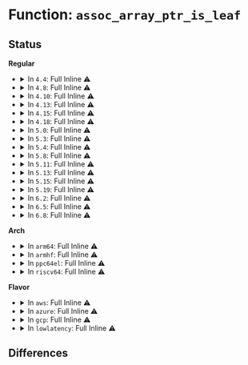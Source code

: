 # Function: <code>assoc_array_ptr_is_leaf</code>

## Status
<b>Regular</b>
<ul>
<li>
<details>
<summary>In <code>4.4</code>: Full Inline ⚠️</summary>

**Collision:** Unique Static

**Inline:** Full

**Transformation:** False

**Instances:**

```
In lib/assoc_array.c (ffffffff81405c95)
Location: include/linux/assoc_array_priv.h:123
Inline: True
Inline callers:
  - lib/assoc_array.c:assoc_array_insert
```
</details>
</li>
<li>
<details>
<summary>In <code>4.8</code>: Full Inline ⚠️</summary>

**Collision:** Unique Static

**Inline:** Full

**Transformation:** False

**Instances:**

```
In lib/assoc_array.c (ffffffff8144d863)
Location: include/linux/assoc_array_priv.h:123
Inline: True
Inline callers:
  - lib/assoc_array.c:assoc_array_insert
```
</details>
</li>
<li>
<details>
<summary>In <code>4.10</code>: Full Inline ⚠️</summary>

**Collision:** Unique Static

**Inline:** Full

**Transformation:** False

**Instances:**

```
In lib/assoc_array.c (ffffffff8146c223)
Location: include/linux/assoc_array_priv.h:123
Inline: True
Inline callers:
  - lib/assoc_array.c:assoc_array_insert
```
</details>
</li>
<li>
<details>
<summary>In <code>4.13</code>: Full Inline ⚠️</summary>

**Collision:** Unique Static

**Inline:** Full

**Transformation:** False

**Instances:**

```
In lib/assoc_array.c (ffffffff81471968)
Location: include/linux/assoc_array_priv.h:123
Inline: True
Inline callers:
  - lib/assoc_array.c:assoc_array_insert
```
</details>
</li>
<li>
<details>
<summary>In <code>4.15</code>: Full Inline ⚠️</summary>

**Collision:** Unique Static

**Inline:** Full

**Transformation:** False

**Instances:**

```
In lib/assoc_array.c (ffffffff8149e096)
Location: include/linux/assoc_array_priv.h:123
Inline: True
Inline callers:
  - lib/assoc_array.c:assoc_array_insert
```
</details>
</li>
<li>
<details>
<summary>In <code>4.18</code>: Full Inline ⚠️</summary>

**Collision:** Unique Static

**Inline:** Full

**Transformation:** False

**Instances:**

```
In lib/assoc_array.c (ffffffff814d3b1e)
Location: include/linux/assoc_array_priv.h:123
Inline: True
Inline callers:
  - lib/assoc_array.c:assoc_array_gc
  - lib/assoc_array.c:assoc_array_gc
  - lib/assoc_array.c:assoc_array_gc
  - lib/assoc_array.c:assoc_array_rcu_cleanup
  - lib/assoc_array.c:assoc_array_delete
  - lib/assoc_array.c:assoc_array_delete
  - lib/assoc_array.c:assoc_array_insert_into_terminal_node
  - lib/assoc_array.c:assoc_array_insert_into_terminal_node
  - lib/assoc_array.c:assoc_array_find
  - lib/assoc_array.c:assoc_array_subtree_iterate
```
</details>
</li>
<li>
<details>
<summary>In <code>5.0</code>: Full Inline ⚠️</summary>

**Collision:** Unique Static

**Inline:** Full

**Transformation:** False

**Instances:**

```
In lib/assoc_array.c (ffffffff814e8481)
Location: include/linux/assoc_array_priv.h:123
Inline: True
Inline callers:
  - lib/assoc_array.c:assoc_array_gc
  - lib/assoc_array.c:assoc_array_gc
  - lib/assoc_array.c:assoc_array_gc
  - lib/assoc_array.c:assoc_array_rcu_cleanup
  - lib/assoc_array.c:assoc_array_delete
  - lib/assoc_array.c:assoc_array_delete
  - lib/assoc_array.c:assoc_array_insert_into_terminal_node
  - lib/assoc_array.c:assoc_array_insert_into_terminal_node
  - lib/assoc_array.c:assoc_array_find
  - lib/assoc_array.c:assoc_array_subtree_iterate
```
</details>
</li>
<li>
<details>
<summary>In <code>5.3</code>: Full Inline ⚠️</summary>

**Collision:** Unique Static

**Inline:** Full

**Transformation:** False

**Instances:**

```
In lib/assoc_array.c (ffffffff81514dfd)
Location: include/linux/assoc_array_priv.h:119
Inline: True
Inline callers:
  - lib/assoc_array.c:assoc_array_gc
  - lib/assoc_array.c:assoc_array_gc
  - lib/assoc_array.c:assoc_array_gc
  - lib/assoc_array.c:assoc_array_rcu_cleanup
  - lib/assoc_array.c:assoc_array_delete
  - lib/assoc_array.c:assoc_array_delete
  - lib/assoc_array.c:assoc_array_insert_into_terminal_node
  - lib/assoc_array.c:assoc_array_insert_into_terminal_node
  - lib/assoc_array.c:assoc_array_find
  - lib/assoc_array.c:assoc_array_subtree_iterate
```
</details>
</li>
<li>
<details>
<summary>In <code>5.4</code>: Full Inline ⚠️</summary>

**Collision:** Unique Static

**Inline:** Full

**Transformation:** False

**Instances:**

```
In lib/assoc_array.c (ffffffff8153583d)
Location: include/linux/assoc_array_priv.h:119
Inline: True
Inline callers:
  - lib/assoc_array.c:assoc_array_gc
  - lib/assoc_array.c:assoc_array_gc
  - lib/assoc_array.c:assoc_array_gc
  - lib/assoc_array.c:assoc_array_rcu_cleanup
  - lib/assoc_array.c:assoc_array_delete
  - lib/assoc_array.c:assoc_array_delete
  - lib/assoc_array.c:assoc_array_insert_into_terminal_node
  - lib/assoc_array.c:assoc_array_insert_into_terminal_node
  - lib/assoc_array.c:assoc_array_find
  - lib/assoc_array.c:assoc_array_subtree_iterate
```
</details>
</li>
<li>
<details>
<summary>In <code>5.8</code>: Full Inline ⚠️</summary>

**Collision:** Unique Static

**Inline:** Full

**Transformation:** False

**Instances:**

```
In lib/assoc_array.c (ffffffff81599cd2)
Location: include/linux/assoc_array_priv.h:119
Inline: True
Inline callers:
  - lib/assoc_array.c:assoc_array_gc
  - lib/assoc_array.c:assoc_array_gc
  - lib/assoc_array.c:assoc_array_gc
  - lib/assoc_array.c:assoc_array_rcu_cleanup
  - lib/assoc_array.c:assoc_array_delete
  - lib/assoc_array.c:assoc_array_delete
  - lib/assoc_array.c:assoc_array_find
  - lib/assoc_array.c:assoc_array_subtree_iterate
```
</details>
</li>
<li>
<details>
<summary>In <code>5.11</code>: Full Inline ⚠️</summary>

**Collision:** Unique Static

**Inline:** Full

**Transformation:** False

**Instances:**

```
In lib/assoc_array.c (ffffffff815b56d8)
Location: include/linux/assoc_array_priv.h:119
Inline: True
Inline callers:
  - lib/assoc_array.c:assoc_array_gc
  - lib/assoc_array.c:assoc_array_gc
  - lib/assoc_array.c:assoc_array_gc
  - lib/assoc_array.c:assoc_array_rcu_cleanup
  - lib/assoc_array.c:assoc_array_delete
  - lib/assoc_array.c:assoc_array_delete
  - lib/assoc_array.c:assoc_array_find
  - lib/assoc_array.c:assoc_array_subtree_iterate
```
</details>
</li>
<li>
<details>
<summary>In <code>5.13</code>: Full Inline ⚠️</summary>

**Collision:** Unique Static

**Inline:** Full

**Transformation:** False

**Instances:**

```
In lib/assoc_array.c (ffffffff815c0508)
Location: include/linux/assoc_array_priv.h:119
Inline: True
Inline callers:
  - lib/assoc_array.c:assoc_array_gc
  - lib/assoc_array.c:assoc_array_gc
  - lib/assoc_array.c:assoc_array_gc
  - lib/assoc_array.c:assoc_array_rcu_cleanup
  - lib/assoc_array.c:assoc_array_delete
  - lib/assoc_array.c:assoc_array_delete
  - lib/assoc_array.c:assoc_array_find
  - lib/assoc_array.c:assoc_array_subtree_iterate
```
</details>
</li>
<li>
<details>
<summary>In <code>5.15</code>: Full Inline ⚠️</summary>

**Collision:** Unique Static

**Inline:** Full

**Transformation:** False

**Instances:**

```
In lib/assoc_array.c (ffffffff81627f9d)
Location: include/linux/assoc_array_priv.h:119
Inline: True
Inline callers:
  - lib/assoc_array.c:assoc_array_gc
  - lib/assoc_array.c:assoc_array_gc
  - lib/assoc_array.c:assoc_array_gc
  - lib/assoc_array.c:assoc_array_rcu_cleanup
  - lib/assoc_array.c:assoc_array_delete
  - lib/assoc_array.c:assoc_array_delete
  - lib/assoc_array.c:assoc_array_find
  - lib/assoc_array.c:assoc_array_subtree_iterate
```
</details>
</li>
<li>
<details>
<summary>In <code>5.19</code>: Full Inline ⚠️</summary>

**Collision:** Unique Static

**Inline:** Full

**Transformation:** False

**Instances:**

```
In lib/assoc_array.c (ffffffff816f8bbb)
Location: include/linux/assoc_array_priv.h:119
Inline: True
Inline callers:
  - lib/assoc_array.c:assoc_array_gc
  - lib/assoc_array.c:assoc_array_gc
  - lib/assoc_array.c:assoc_array_gc
  - lib/assoc_array.c:assoc_array_rcu_cleanup
  - lib/assoc_array.c:assoc_array_delete
  - lib/assoc_array.c:assoc_array_delete
  - lib/assoc_array.c:assoc_array_find
  - lib/assoc_array.c:assoc_array_subtree_iterate
```
</details>
</li>
<li>
<details>
<summary>In <code>6.2</code>: Full Inline ⚠️</summary>

**Collision:** Unique Static

**Inline:** Full

**Transformation:** False

**Instances:**

```
In lib/assoc_array.c (ffffffff817eb45b)
Location: include/linux/assoc_array_priv.h:119
Inline: True
Inline callers:
  - lib/assoc_array.c:assoc_array_gc
  - lib/assoc_array.c:assoc_array_gc
  - lib/assoc_array.c:assoc_array_gc
  - lib/assoc_array.c:assoc_array_rcu_cleanup
  - lib/assoc_array.c:assoc_array_delete
  - lib/assoc_array.c:assoc_array_delete
  - lib/assoc_array.c:assoc_array_find
  - lib/assoc_array.c:assoc_array_subtree_iterate
```
</details>
</li>
<li>
<details>
<summary>In <code>6.5</code>: Full Inline ⚠️</summary>

**Collision:** Unique Static

**Inline:** Full

**Transformation:** False

**Instances:**

```
In lib/assoc_array.c (ffffffff8182b5f4)
Location: include/linux/assoc_array_priv.h:119
Inline: True
Inline callers:
  - lib/assoc_array.c:assoc_array_gc
  - lib/assoc_array.c:assoc_array_gc
  - lib/assoc_array.c:assoc_array_gc
  - lib/assoc_array.c:assoc_array_rcu_cleanup
  - lib/assoc_array.c:assoc_array_delete
  - lib/assoc_array.c:assoc_array_delete
  - lib/assoc_array.c:assoc_array_find
  - lib/assoc_array.c:assoc_array_subtree_iterate
```
</details>
</li>
<li>
<details>
<summary>In <code>6.8</code>: Full Inline ⚠️</summary>

**Collision:** Unique Static

**Inline:** Full

**Transformation:** False

**Instances:**

```
In lib/assoc_array.c (ffffffff8187d1d2)
Location: include/linux/assoc_array_priv.h:119
Inline: True
Inline callers:
  - lib/assoc_array.c:assoc_array_gc
  - lib/assoc_array.c:assoc_array_gc
  - lib/assoc_array.c:assoc_array_gc
  - lib/assoc_array.c:assoc_array_rcu_cleanup
  - lib/assoc_array.c:assoc_array_delete
  - lib/assoc_array.c:assoc_array_delete
  - lib/assoc_array.c:assoc_array_find
  - lib/assoc_array.c:assoc_array_subtree_iterate
```
</details>
</li>
</ul>
<b>Arch</b>
<ul>
<li>
<details>
<summary>In <code>arm64</code>: Full Inline ⚠️</summary>

**Collision:** Unique Static

**Inline:** Full

**Transformation:** False

**Instances:**

```
In lib/assoc_array.c (ffff800010642034)
Location: include/linux/assoc_array_priv.h:119
Inline: True
Inline callers:
  - lib/assoc_array.c:assoc_array_gc
  - lib/assoc_array.c:assoc_array_gc
  - lib/assoc_array.c:assoc_array_gc
  - lib/assoc_array.c:assoc_array_rcu_cleanup
  - lib/assoc_array.c:assoc_array_delete
  - lib/assoc_array.c:assoc_array_delete
  - lib/assoc_array.c:assoc_array_insert_into_terminal_node
  - lib/assoc_array.c:assoc_array_insert_into_terminal_node
  - lib/assoc_array.c:assoc_array_find
  - lib/assoc_array.c:assoc_array_subtree_iterate
```
</details>
</li>
<li>
<details>
<summary>In <code>armhf</code>: Full Inline ⚠️</summary>

**Collision:** Unique Static

**Inline:** Full

**Transformation:** False

**Instances:**

```
In lib/assoc_array.c (c07e7a54)
Location: include/linux/assoc_array_priv.h:119
Inline: True
Inline callers:
  - lib/assoc_array.c:assoc_array_gc
  - lib/assoc_array.c:assoc_array_gc
  - lib/assoc_array.c:assoc_array_gc
  - lib/assoc_array.c:assoc_array_rcu_cleanup
  - lib/assoc_array.c:assoc_array_delete
  - lib/assoc_array.c:assoc_array_delete
  - lib/assoc_array.c:assoc_array_insert_into_terminal_node
  - lib/assoc_array.c:assoc_array_insert_into_terminal_node
  - lib/assoc_array.c:assoc_array_find
  - lib/assoc_array.c:assoc_array_subtree_iterate
```
</details>
</li>
<li>
<details>
<summary>In <code>ppc64el</code>: Full Inline ⚠️</summary>

**Collision:** Unique Static

**Inline:** Full

**Transformation:** False

**Instances:**

```
In lib/assoc_array.c (c0000000007ecd0c)
Location: include/linux/assoc_array_priv.h:119
Inline: True
Inline callers:
  - lib/assoc_array.c:assoc_array_gc
  - lib/assoc_array.c:assoc_array_gc
  - lib/assoc_array.c:assoc_array_gc
  - lib/assoc_array.c:assoc_array_rcu_cleanup
  - lib/assoc_array.c:assoc_array_delete
  - lib/assoc_array.c:assoc_array_delete
  - lib/assoc_array.c:assoc_array_insert_into_terminal_node
  - lib/assoc_array.c:assoc_array_insert_into_terminal_node
  - lib/assoc_array.c:assoc_array_find
  - lib/assoc_array.c:assoc_array_subtree_iterate
```
</details>
</li>
<li>
<details>
<summary>In <code>riscv64</code>: Full Inline ⚠️</summary>

**Collision:** Unique Static

**Inline:** Full

**Transformation:** False

**Instances:**

```
In lib/assoc_array.c (ffffffe00046e438)
Location: include/linux/assoc_array_priv.h:119
Inline: True
Inline callers:
  - lib/assoc_array.c:assoc_array_gc
  - lib/assoc_array.c:assoc_array_gc
  - lib/assoc_array.c:assoc_array_gc
  - lib/assoc_array.c:assoc_array_rcu_cleanup
  - lib/assoc_array.c:assoc_array_delete
  - lib/assoc_array.c:assoc_array_delete
  - lib/assoc_array.c:assoc_array_insert_into_terminal_node
  - lib/assoc_array.c:assoc_array_insert_into_terminal_node
  - lib/assoc_array.c:assoc_array_find
  - lib/assoc_array.c:assoc_array_subtree_iterate
```
</details>
</li>
</ul>
<b>Flavor</b>
<ul>
<li>
<details>
<summary>In <code>aws</code>: Full Inline ⚠️</summary>

**Collision:** Unique Static

**Inline:** Full

**Transformation:** False

**Instances:**

```
In lib/assoc_array.c (ffffffff8152de1d)
Location: include/linux/assoc_array_priv.h:119
Inline: True
Inline callers:
  - lib/assoc_array.c:assoc_array_gc
  - lib/assoc_array.c:assoc_array_gc
  - lib/assoc_array.c:assoc_array_gc
  - lib/assoc_array.c:assoc_array_rcu_cleanup
  - lib/assoc_array.c:assoc_array_delete
  - lib/assoc_array.c:assoc_array_delete
  - lib/assoc_array.c:assoc_array_insert_into_terminal_node
  - lib/assoc_array.c:assoc_array_insert_into_terminal_node
  - lib/assoc_array.c:assoc_array_find
  - lib/assoc_array.c:assoc_array_subtree_iterate
```
</details>
</li>
<li>
<details>
<summary>In <code>azure</code>: Full Inline ⚠️</summary>

**Collision:** Unique Static

**Inline:** Full

**Transformation:** False

**Instances:**

```
In lib/assoc_array.c (ffffffff8151e0fd)
Location: include/linux/assoc_array_priv.h:119
Inline: True
Inline callers:
  - lib/assoc_array.c:assoc_array_gc
  - lib/assoc_array.c:assoc_array_gc
  - lib/assoc_array.c:assoc_array_gc
  - lib/assoc_array.c:assoc_array_rcu_cleanup
  - lib/assoc_array.c:assoc_array_delete
  - lib/assoc_array.c:assoc_array_delete
  - lib/assoc_array.c:assoc_array_insert_into_terminal_node
  - lib/assoc_array.c:assoc_array_insert_into_terminal_node
  - lib/assoc_array.c:assoc_array_find
  - lib/assoc_array.c:assoc_array_subtree_iterate
```
</details>
</li>
<li>
<details>
<summary>In <code>gcp</code>: Full Inline ⚠️</summary>

**Collision:** Unique Static

**Inline:** Full

**Transformation:** False

**Instances:**

```
In lib/assoc_array.c (ffffffff81529ead)
Location: include/linux/assoc_array_priv.h:119
Inline: True
Inline callers:
  - lib/assoc_array.c:assoc_array_gc
  - lib/assoc_array.c:assoc_array_gc
  - lib/assoc_array.c:assoc_array_gc
  - lib/assoc_array.c:assoc_array_rcu_cleanup
  - lib/assoc_array.c:assoc_array_delete
  - lib/assoc_array.c:assoc_array_delete
  - lib/assoc_array.c:assoc_array_insert_into_terminal_node
  - lib/assoc_array.c:assoc_array_insert_into_terminal_node
  - lib/assoc_array.c:assoc_array_find
  - lib/assoc_array.c:assoc_array_subtree_iterate
```
</details>
</li>
<li>
<details>
<summary>In <code>lowlatency</code>: Full Inline ⚠️</summary>

**Collision:** Unique Static

**Inline:** Full

**Transformation:** False

**Instances:**

```
In lib/assoc_array.c (ffffffff8154388d)
Location: include/linux/assoc_array_priv.h:119
Inline: True
Inline callers:
  - lib/assoc_array.c:assoc_array_gc
  - lib/assoc_array.c:assoc_array_gc
  - lib/assoc_array.c:assoc_array_gc
  - lib/assoc_array.c:assoc_array_rcu_cleanup
  - lib/assoc_array.c:assoc_array_delete
  - lib/assoc_array.c:assoc_array_delete
  - lib/assoc_array.c:assoc_array_insert_into_terminal_node
  - lib/assoc_array.c:assoc_array_insert_into_terminal_node
  - lib/assoc_array.c:assoc_array_find
  - lib/assoc_array.c:assoc_array_subtree_iterate
```
</details>
</li>
</ul>

## Differences
